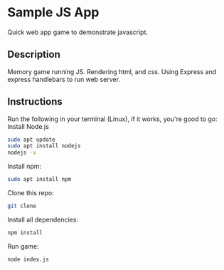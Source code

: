 # Sample JS App

Quick web app game to demonstrate javascript.

## Description

Memory game running JS. Rendering html, and css. Using Express and express handlebars to run web server.

## Instructions

Run the following in your terminal (Linux), if it works, you're good to go:
Install Node.js
```bash
sudo apt update
sudo apt install nodejs
nodejs -v
```

Install npm:
```bash
sudo apt install npm
```

Clone this repo:
```bash
git clone 
```

Install all dependencies:
```bash
npm install
```

Run game:
```bash
node index.js
```